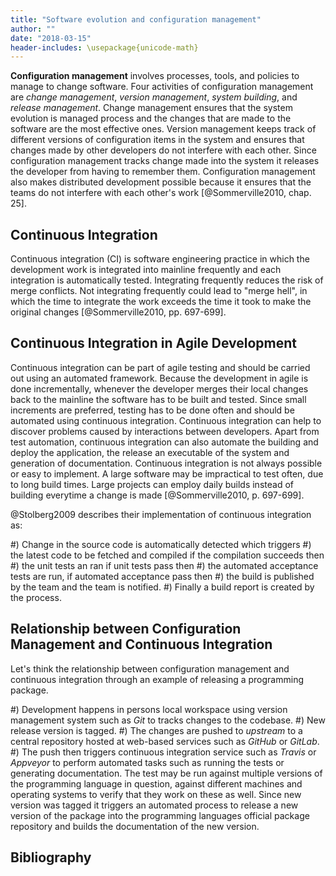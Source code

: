 ```yaml
---
title: "Software evolution and configuration management"
author: ""
date: "2018-03-15"
header-includes: \usepackage{unicode-math}
---
```

<!-- Write a 700-word essay explaining what Continuous Integration is, and how it can address the problem of software evolution in agile software development. What is the relationship between software configuration management and continuous integration? -->

**Configuration management** involves processes, tools, and policies to manage to change software. Four activities of configuration management are *change management*, *version management*, *system building*, and *release management*. Change management ensures that the system evolution is managed process and the changes that are made to the software are the most effective ones. Version management keeps track of different versions of configuration items in the system and ensures that changes made by other developers do not interfere with each other. Since configuration management tracks change made into the system it releases the developer from having to remember them. Configuration management also makes distributed development possible because it ensures that the teams do not interfere with each other's work [@Sommerville2010, chap. 25].


## Continuous Integration
Continuous integration (CI) is software engineering practice in which the development work is integrated into mainline frequently and each integration is automatically tested. Integrating frequently reduces the risk of merge conflicts. Not integrating frequently could lead to "merge hell", in which the time to integrate the work exceeds the time it took to make the original changes [@Sommerville2010, pp. 697-699].


## Continuous Integration in Agile Development
Continuous integration can be part of agile testing and should be carried out using an automated framework. Because the development in agile is done incrementally, whenever the developer merges their local changes back to the mainline the software has to be built and tested. Since small increments are preferred, testing has to be done often and should be automated using continuous integration. Continuous integration can help to discover problems caused by interactions between developers. Apart from test automation, continuous integration can also automate the building and deploy the application, the release an executable of the system and generation of documentation. Continuous integration is not always possible or easy to implement. A large software may be impractical to test often, due to long build times. Large projects can employ daily builds instead of building everytime a change is made [@Sommerville2010, p. 697-699].

@Stolberg2009 describes their implementation of continuous integration as:

#) Change in the source code is automatically detected which triggers
#) the latest code to be fetched and compiled if the compilation succeeds then
#) the unit tests an ran if unit tests pass then
#) the automated acceptance tests are run, if automated acceptance pass then
#) the build is published by the team and the team is notified.
#) Finally a build report is created by the process.


## Relationship between Configuration Management and Continuous Integration
Let's think the relationship between configuration management and continuous integration through an example of releasing a programming package.

#) Development happens in persons local workspace using version management system such as *Git* to tracks changes to the codebase.
#) New release version is tagged.
#) The changes are pushed to *upstream* to a central repository hosted at web-based services such as *GitHub* or *GitLab*.
#) The push then triggers continuous integration service such as *Travis* or *Appveyor* to perform automated tasks such as running the tests or generating documentation. The test may be run against multiple versions of the programming language in question, against different machines and operating systems to verify that they work on these as well. Since new version was tagged it triggers an automated process to release a new version of the package into the programming languages official package repository and builds the documentation of the new version.



## Bibliography
